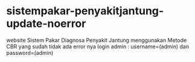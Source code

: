 # sistempakar-penyakitjantung-update-noerror
website Sistem Pakar Diagnosa Penyakit Jantung menggunakan Metode CBR yang sudah tidak ada error nya
login admin : username=(admin) dan password=(admin)
